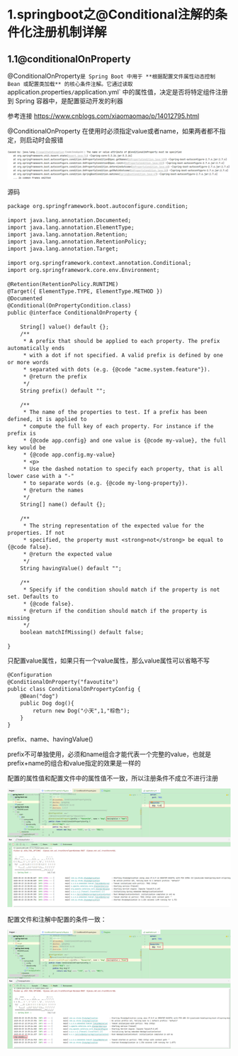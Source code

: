# 1.springboot之@Conditional注解的条件化注册机制详解

## 1.1@conditionalOnProperty

@ConditionalOnProperty` 是 Spring Boot 中用于 **根据配置文件属性动态控制 Bean 或配置类加载** 的核心条件注解。它通过读取 `application.properties`/`application.yml` 中的属性值，决定是否将特定组件注册到 Spring 容器中，是配置驱动开发的利器

参考连接 https://www.cnblogs.com/xiaomaomao/p/14012795.html

@ConditionalOnProperty 在使用时必须指定value或者name，如果两者都不指定，则启动时会报错

![image-20250523151019962](README.assets/image-20250523151019962.png)

源码

```
package org.springframework.boot.autoconfigure.condition;

import java.lang.annotation.Documented;
import java.lang.annotation.ElementType;
import java.lang.annotation.Retention;
import java.lang.annotation.RetentionPolicy;
import java.lang.annotation.Target;

import org.springframework.context.annotation.Conditional;
import org.springframework.core.env.Environment;

@Retention(RetentionPolicy.RUNTIME)
@Target({ ElementType.TYPE, ElementType.METHOD })
@Documented
@Conditional(OnPropertyCondition.class)
public @interface ConditionalOnProperty {

	String[] value() default {};
	/**
	 * A prefix that should be applied to each property. The prefix automatically ends
	 * with a dot if not specified. A valid prefix is defined by one or more words
	 * separated with dots (e.g. {@code "acme.system.feature"}).
	 * @return the prefix
	 */
	String prefix() default "";

	/**
	 * The name of the properties to test. If a prefix has been defined, it is applied to
	 * compute the full key of each property. For instance if the prefix is
	 * {@code app.config} and one value is {@code my-value}, the full key would be
	 * {@code app.config.my-value}
	 * <p>
	 * Use the dashed notation to specify each property, that is all lower case with a "-"
	 * to separate words (e.g. {@code my-long-property}).
	 * @return the names
	 */
	String[] name() default {};

	/**
	 * The string representation of the expected value for the properties. If not
	 * specified, the property must <strong>not</strong> be equal to {@code false}.
	 * @return the expected value
	 */
	String havingValue() default "";

	/**
	 * Specify if the condition should match if the property is not set. Defaults to
	 * {@code false}.
	 * @return if the condition should match if the property is missing
	 */
	boolean matchIfMissing() default false;

}

```



只配置value属性，如果只有一个value属性，那么value属性可以省略不写

```
@Configuration
@ConditionalOnProperty("favoutite")
public class ConditionalOnPropertyConfig {
    @Bean("dog")
    public Dog dog(){
        return new Dog("小天",1,"棕色");
    }
}
```

prefix、name、havingValue()

prefix不可单独使用，必须和name组合才能代表一个完整的value，也就是prefix+name的组合和value指定的效果是一样的

配置的属性值和配置文件中的属性值不一致，所以注册条件不成立不进行注册

![image-20250523153836433](README.assets/image-20250523153836433.png)

配置文件和注解中配置的条件一致：

![image-20250523153958722](README.assets/image-20250523153958722.png)